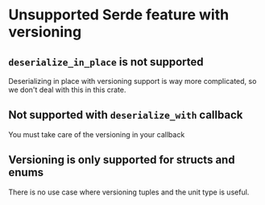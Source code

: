 # Unsupported Serde feature with versioning

## `deserialize_in_place` is not supported

Deserializing in place with versioning support is way more complicated,
so we don't deal with this in this crate.

## Not supported with `deserialize_with` callback

You must take care of the versioning in your callback

## Versioning is only supported for structs and enums

There is no use case where versioning tuples and the unit type is useful.
